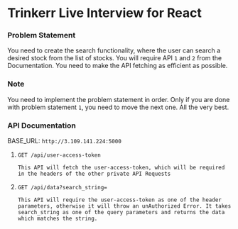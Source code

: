 # Trinkerr Live Interview for React

### Problem Statement
You need to create the search functionality, where the user can search a desired stock from the list of stocks. You will require API `1` and `2` from the Documentation. You need to make the API fetching as efficient as possible.


### Note
You need to implement the problem statement in order. Only if you are done with problem statement `1`, you need to move the next one. All the very best.
### API Documentation

BASE_URL: `http://3.109.141.224:5000`

1. `GET /api/user-access-token`
    ```
    This API will fetch the user-access-token, which will be required
    in the headers of the other private API Requests
    ```
2. `GET /api/data?search_string=`
    ```
    This API will require the user-access-token as one of the header
    parameters, otherwise it will throw an unAuthorized Error. It takes
    search_string as one of the query parameters and returns the data
    which matches the string. 
    ```
